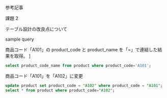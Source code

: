 参考記事

課題 2

テーブル設計の改良点について

sample query

商品コード「A101」の product_code と product_name を「=」で連結した結果を取得。
]

```sql
select product_code_name from product where product_code='A101';
```

商品コード「A101」を「A102」に変更

```sql
update product set product_code = "A102" where product_code = "A101";
select * from product where product_code="A102";
```
